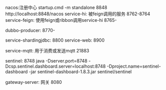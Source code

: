 nacos:注册中心 startup.cmd -m standalone
    8848  http://localhost:8848/nacos
service-hi: 被feign调用的服务
    8762-8764
service-feign: 使用feign或ribbon调用service-hi
    8765-

dubbo-producer: 8770-

service-shardingjdbc: 8800
service-web: 8900

service-mqtt: 用于消费或发送mqtt
    21883


sentinel:
8748
java -Dserver.port=8748 -Dcsp.sentinel.dashboard.server=localhost:8748 -Dproject.name=sentinel-dashboard -jar sentinel-dashboard-1.8.3.jar
sentinel/sentinel

gateway-server: 网关
    8080
    
    


